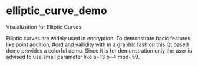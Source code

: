 # elliptic_curve_demo
Visualization for Elliptic Curves

Elliptic curves are widely used in encryption. To demonstrate basic
features like point addition, #ord and vailidity with in a graphic
fashion this Qt based demo provides a colorful demo. Since it is
for demonstration only the user is advised to use small parameter
like a=13 b=4 mod=59.
